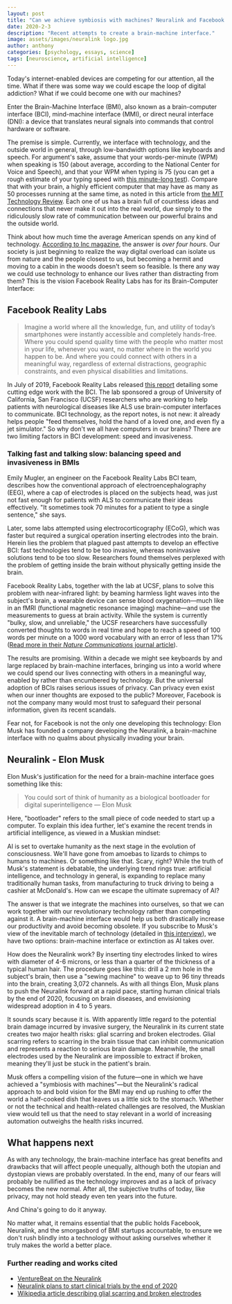 ```yaml
---
layout: post
title: "Can we achieve symbiosis with machines? Neuralink and Facebook try to answer the question."
date: 2020-2-3
description: "Recent attempts to create a brain-machine interface."
image: assets/images/neuralink logo.jpg
author: anthony
categories: [psychology, essays, science]
tags: [neuroscience, artificial intelligence]
---
```

Today's internet-enabled devices are competing for our attention, all the time. What if there was some way we could escape the loop of digital addiction? What if we could become one with our machines?

Enter the Brain-Machine Interface (BMI), also known as a brain-computer interface (BCI), mind-machine interface (MMI), or direct neural interface (DNI): a device that translates neural signals into commands that control hardware or software.

The premise is simple. Currently, we interface with technology, and the outside world in general, through low-bandwidth options like keyboards and speech. For argument's sake, assume that your words-per-minute (WPM) when speaking is 150 (about average, according to the National Center for Voice and Speech), and that your WPM when typing is 75 (you can get a rough estimate of your typing speed with [this minute-long test](https://thetypingcat.com/typing-speed-test/1m)). Compare that with your brain, a highly efficient computer that may have as many as 50 processes running at the same time, as noted in this article from [the MIT Technology Review](https://www.technologyreview.com/s/532291/fmri-data-reveals-the-number-of-parallel-processes-running-in-the-brain/). Each one of us has a brain full of countless ideas and connections that never make it out into the real world, due simply to the ridiculously slow rate of communication between our powerful brains and the outside world.

Think about how much time the average American spends on any kind of technology. [According to Inc magazine](https://www.inc.com/melanie-curtin/are-you-on-your-phone-too-much-average-person-spends-this-many-hours-on-it-every-day.html), the answer is *over four hours*. Our society is just beginning to realize the way digital overload can isolate us from nature and the people closest to us, but becoming a hermit and moving to a cabin in the woods doesn't seem so feasible. Is there any way we could use technology to enhance our lives rather than distracting from them? This is the vision Facebook Reality Labs has for its Brain-Computer Interface:

## Facebook Reality Labs

> Imagine a world where all the knowledge, fun, and utility of today’s smartphones were instantly accessible and completely hands-free. Where you could spend quality time with the people who matter most in your life, whenever you want, no matter where in the world you happen to be. And where you could connect with others in a meaningful way, regardless of external distractions, geographic constraints, and even physical disabilities and limitations.

In July of 2019, Facebook Reality Labs released [this report](https://tech.fb.com/imagining-a-new-interface-hands-free-communication-without-saying-a-word/) detailing some cutting edge work with the BCI. The lab sponsored a group of University of California, San Francisco (UCSF) researchers who are working to help patients with neurological diseases like ALS use brain-computer interfaces to communicate. BCI technology, as the report notes, is not new: it already helps people "feed themselves, hold the hand of a loved one, and even fly a jet simulator." So why don't we all have computers in our brains? There are two limiting factors in BCI development: speed and invasiveness.

### Talking fast and talking slow: balancing speed and invasiveness in BMIs

Emily Mugler, an engineer on the Facebook Reality Labs BCI team, describes how the conventional approach of electroencephalography (EEG), where a cap of electrodes is placed on the subjects head, was just not fast enough for patients with ALS to communicate their ideas effectively. "It sometimes took 70 minutes for a patient to type a single sentence," she says.

Later, some labs attempted using electrocorticography (ECoG), which was faster but required a surgical operation inserting electrodes into the brain. Herein lies the problem that plagued past attempts to develop an effective BCI: fast technologies tend to be too invasive, whereas noninvasive solutions tend to be too slow. Researchers found themselves perplexed with the problem of getting inside the brain without physically getting inside the brain.

Facebook Reality Labs, together with the lab at UCSF, plans to solve this problem with near-infrared light: by beaming harmless light waves into the subject's brain, a wearable device can sense blood oxygenation—much like in an fMRI (functional magnetic resonance imaging) machine—and use the measurements to guess at brain activity. While the system is currently "bulky, slow, and unreliable," the UCSF researchers have successfully converted thoughts to words in real time and hope to reach a speed of 100 words per minute on a 1000 word vocabulary with an error of less than 17% ([Read more in their *Nature Communications* journal article](https://www.nature.com/articles/s41467-019-10994-4)).

The results are promising. Within a decade we might see keyboards by and large replaced by brain-machine interfaces, bringing us into a world where we could spend our lives connecting with others in a meaningful way, enabled by rather than encumbered by technology. But the universal adoption of BCIs raises serious issues of privacy. Can privacy even exist when our inner thoughts are exposed to the public? Moreover, Facebook is not the company many would most trust to safeguard their personal information, given its recent scandals.

Fear not, for Facebook is not the only one developing this technology: Elon Musk has founded a company developing the Neuralink, a brain-machine interface with no qualms about physically invading your brain.

## Neuralink - Elon Musk

Elon Musk's justification for the need for a brain-machine interface goes something like this:

> You could sort of think of humanity as a biological bootloader for digital superintelligence
> — Elon Musk

Here, "bootloader" refers to the small piece of code needed to start up a computer. To explain this idea further, let's examine the recent trends in artificial intelligence, as viewed in a Muskian mindset:

AI is set to overtake humanity as the next stage in the evolution of consciousness. We'll have gone from amoebas to lizards to chimps to humans to machines. Or something like that. Scary, right? While the truth of Musk's statement is debatable, the underlying trend rings true: artificial intelligence, and technology in general, is expanding to replace many traditionally human tasks, from manufacturing to truck driving to being a cashier at McDonald's. How can we escape the ultimate supremacy of AI?

The answer is that we integrate the machines into ourselves, so that we can work together with our revolutionary technology rather than competing against it. A brain-machine interface would help us both drastically increase our productivity and avoid becoming obsolete. If you subscribe to Musk's view of the inevitable march of technology (detailed in [this interview](https://www.youtube.com/watch?v=f3lUEnMaiAU)), we have two options: brain-machine interface or extinction as AI takes over.

How does the Neuralink work? By inserting tiny electrodes linked to wires with diameter of 4-6 microns, or less than a quarter of the thickness of a typical human hair. The procedure goes like this: drill a 2 mm hole in the subject's brain, then use a "sewing machine" to weave up to 96 tiny threads into the brain, creating 3,072 channels. As with all things Elon, Musk plans to push the Neuralink forward at a rapid pace, starting human clinical trials by the end of 2020, focusing on brain diseases, and envisioning widespread adoption in 4 to 5 years.

It sounds scary because it is. With apparently little regard to the potential brain damage incurred by invasive surgery, the Neuralink in its current state creates two major health risks: glial scarring and broken electrodes. Glial scarring refers to scarring in the brain tissue that can inhibit communication and represents a reaction to serious brain damage. Meanwhile, the small electrodes used by the Neuralink are impossible to extract if broken, meaning they'll just be stuck in the patient's brain.

Musk offers a compelling vision of the future—one in which we have achieved a "symbiosis with machines"—but the Neuralink's radical approach to and bold vision for the BMI may end up rushing to offer the world a half-cooked dish that leaves us a little sick to the stomach. Whether or not the technical and health-related challenges are resolved, the Muskian view would tell us that the need to stay relevant in a world of increasing automation outweighs the health risks incurred.

## What happens next

As with any technology, the brain-machine interface has great benefits and drawbacks that will affect people unequally, although both the utopian and dystopian views are probably overstated. In the end, many of our fears will probably be nullified as the technology improves and as a lack of privacy becomes the new normal. After all, the subjective truths of today, like privacy, may not hold steady even ten years into the future.

And China's going to do it anyway.

No matter what, it remains essential that the public holds Facebook, Neuralink, and the smorgasbord of BMI startups accountable, to ensure we don't rush blindly into a technology without asking ourselves whether it truly makes the world a better place.

### Further reading and works cited

- [VentureBeat on the Neuralink](https://venturebeat.com/2019/07/16/neuralinks-technology-embeds-tiny-wires-in-the-brain-to-read-electrical-pulses/)
- [Neuralink plans to start clinical trials by the end of 2020](https://www.cnbc.com/2019/07/17/elon-musk-brain-machine-startup-neuralink-plans-human-trials-in-2020.html)
- [Wikipedia article describing glial scarring and broken electrodes](https://en.wikipedia.org/wiki/Neuralink)
